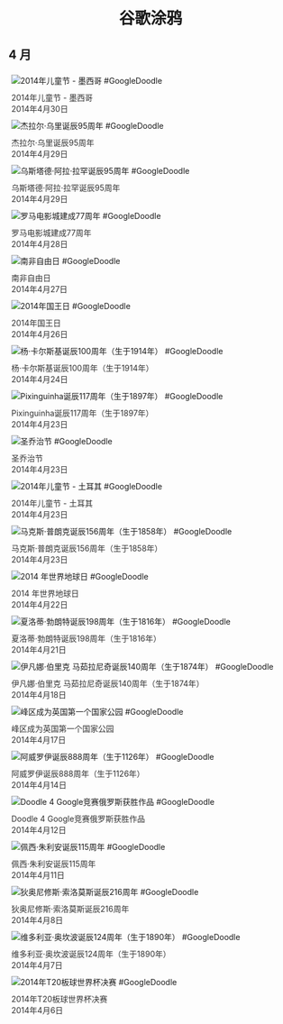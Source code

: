 
<h1 align="center"> 谷歌涂鸦 </h1>




## 4 月

<div class="image">


<img src="https://lh3.googleusercontent.com/5dQArZAk1eHUqt65PXDfeGRwOugmcavNLWoxAgCjcdMIC7qLOvCUVXgprJoTPhSkpeHBcgO2tAWjc1UnsL6-xMYdwVXnK_v204VViu7O" alt="2014年儿童节 - 墨西哥 #GoogleDoodle" style="margin: 5px"/>
<div class="info" style="font-size: 14px; color:#333333; margin:5px"><div class="title">2014年儿童节 - 墨西哥</div><div class="date">2014年4月30日</div></div>

<img src="https://lh3.googleusercontent.com/y_deChsKGIZmP9Pg6Q-kxIP6ymVbsVZ-lEsKpSsAsa_c4oU8i84zXJe0IJ0ODyrbP1uRbH-a0jijXsBMnwaq3CHyubMKjc83aUDhP95h" alt="杰拉尔·乌里诞辰95周年 #GoogleDoodle" style="margin: 5px"/>
<div class="info" style="font-size: 14px; color:#333333; margin:5px"><div class="title">杰拉尔·乌里诞辰95周年</div><div class="date">2014年4月29日</div></div>

<img src="https://lh3.googleusercontent.com/mBI69zqa3tofSg1SKLU8IVS62MUeT8Qk9Y3tfKqAclqdXZON22tRPLmMp7B5OXWTabNkNcZC5olAVe0ZOF8guwlc1V35zN_28MJeZL3i" alt="乌斯塔德·阿拉·拉罕诞辰95周年 #GoogleDoodle" style="margin: 5px"/>
<div class="info" style="font-size: 14px; color:#333333; margin:5px"><div class="title">乌斯塔德·阿拉·拉罕诞辰95周年</div><div class="date">2014年4月29日</div></div>

<img src="https://lh3.googleusercontent.com/8bvXdvpyam2PFl8JlMGBAyyJlKGoSQLH7LWclBkMm7Yp5XpbJiMX4aUHMD33-I9ouop2KPLyqrwtThdupkgc5h7MSF2fmwPjIrBHWpc" alt="罗马电影城建成77周年 #GoogleDoodle" style="margin: 5px"/>
<div class="info" style="font-size: 14px; color:#333333; margin:5px"><div class="title">罗马电影城建成77周年</div><div class="date">2014年4月28日</div></div>

<img src="https://lh3.googleusercontent.com/d5pWNHYm7xShvaNQ-M6XkYV3aH-bHmspWoUwcF8cI2RysYqIaFsTrgRF3EyivlC4KhP-WFVy2WzT9tAAEi1Brwy6gwtFqUUKffaWFH-d" alt="南非自由日 #GoogleDoodle" style="margin: 5px"/>
<div class="info" style="font-size: 14px; color:#333333; margin:5px"><div class="title">南非自由日</div><div class="date">2014年4月27日</div></div>

<img src="https://lh3.googleusercontent.com/KtpZwTOcffgN6nuAWV0OtiDqcA6IWS0LW41N0YPjB17Sqxa0IyQHkdR6HfsyAQeaqrkypEFrEGewVQEyZarz-5S7RsMoK-Tawmc82eM0" alt="2014年国王日 #GoogleDoodle" style="margin: 5px"/>
<div class="info" style="font-size: 14px; color:#333333; margin:5px"><div class="title">2014年国王日</div><div class="date">2014年4月26日</div></div>

<img src="https://lh3.googleusercontent.com/Tpl5660oVxKi62aGln7sGM-vj2OhiT5-aXPmp4ZCPRdTlkRy9gK1PzLb8SOmuHCex48Qamfk3_LZGk7wAfIYI-AvSYq-8mztkl5YB9r6" alt="杨·卡尔斯基诞辰100周年（生于1914年） #GoogleDoodle" style="margin: 5px"/>
<div class="info" style="font-size: 14px; color:#333333; margin:5px"><div class="title">杨·卡尔斯基诞辰100周年（生于1914年）</div><div class="date">2014年4月24日</div></div>

<img src="https://lh3.googleusercontent.com/yTG6t_AVYMAPMGITVRpF5k11H0-7FQNo9b7jRMeIUUdQ_TMDa5hzdILEXNrHHlCN1wkA2c0r-4JaEXm-zy4EceC_9HBnUa6Iud1mDJ8" alt="Pixinguinha诞辰117周年（生于1897年） #GoogleDoodle" style="margin: 5px"/>
<div class="info" style="font-size: 14px; color:#333333; margin:5px"><div class="title">Pixinguinha诞辰117周年（生于1897年）</div><div class="date">2014年4月23日</div></div>

<img src="https://lh3.googleusercontent.com/iHR11JKbzEgy8mPLkcQpnColaRIdIeChlkX4p5L1KAxjQv5x1xXzXhSymm-mA2UsYf0k7WnESQnyX7WJyZtYjahxOHBoIieS7I7AHcI" alt="圣乔治节 #GoogleDoodle" style="margin: 5px"/>
<div class="info" style="font-size: 14px; color:#333333; margin:5px"><div class="title">圣乔治节</div><div class="date">2014年4月23日</div></div>

<img src="https://lh3.googleusercontent.com/AGLfg4K0vfAB7tF_DK8nSGxP6_Q0QDTGlnGUwo5zJxLl6slGdWz4iiTOLz3TmQwH9NGhRNQZZs8PDsRqaLDLx0nCEOMAcNc52z2xjlU" alt="2014年儿童节 - 土耳其 #GoogleDoodle" style="margin: 5px"/>
<div class="info" style="font-size: 14px; color:#333333; margin:5px"><div class="title">2014年儿童节 - 土耳其</div><div class="date">2014年4月23日</div></div>

<img src="https://lh3.googleusercontent.com/c5V83I8nDxIVQnY_f33DL4pahseh1pPdFWO3mkvqljGvKGWdymu2dWPBPrDCgQ47yRHEb1ZhclAF5F1LXiNWiGVVnJNjca4Lp5HM01NB" alt="马克斯·普朗克诞辰156周年（生于1858年） #GoogleDoodle" style="margin: 5px"/>
<div class="info" style="font-size: 14px; color:#333333; margin:5px"><div class="title">马克斯·普朗克诞辰156周年（生于1858年）</div><div class="date">2014年4月23日</div></div>

<img src="https://lh3.googleusercontent.com/kViWCe4I-LxV219MUnVKfJ97yt7R2qMglgchuXy4AOWD7fmpi8uGkZb1dbDn0htn9_LsbP8v0eN7VOR8GKMf9QlA8OUcBTSBPMGfUII" alt="2014 年世界地球日 #GoogleDoodle" style="margin: 5px"/>
<div class="info" style="font-size: 14px; color:#333333; margin:5px"><div class="title">2014 年世界地球日</div><div class="date">2014年4月22日</div></div>

<img src="https://lh3.googleusercontent.com/j3vMivewoZqD97rekX55rCVSWE4VLE07-Re3BpKZYFcSdFROkLmu-WQHSLfWGAQP1PXcXxkAkmvhVDp8G5ULu1eZiI2raxc_TS-Vq46O3w" alt="夏洛蒂·勃朗特诞辰198周年（生于1816年） #GoogleDoodle" style="margin: 5px"/>
<div class="info" style="font-size: 14px; color:#333333; margin:5px"><div class="title">夏洛蒂·勃朗特诞辰198周年（生于1816年）</div><div class="date">2014年4月21日</div></div>

<img src="https://lh3.googleusercontent.com/bd7y0XYFjqg44W4idK30rW_XeuMLMKUcx5yWF-ro9ctTtpeiRU8FVMLsa-8NrWPIo5GQ7AdR5k_V63ay_GJ3PMnjWpElml-WFuBTNmlO" alt="伊凡娜·伯里克 马茹拉尼奇诞辰140周年（生于1874年） #GoogleDoodle" style="margin: 5px"/>
<div class="info" style="font-size: 14px; color:#333333; margin:5px"><div class="title">伊凡娜·伯里克 马茹拉尼奇诞辰140周年（生于1874年）</div><div class="date">2014年4月18日</div></div>

<img src="https://lh3.googleusercontent.com/C8EasozXxwbS-qKWDBj8k3GPAo61PMJrBLeBVAHhxfXyZwV4qQZb6689hb5NnK2r4SOYgP08Jk0M7SgO0ReXomtV-TtZFGxY5fWxmLTh" alt="峰区成为英国第一个国家公园 #GoogleDoodle" style="margin: 5px"/>
<div class="info" style="font-size: 14px; color:#333333; margin:5px"><div class="title">峰区成为英国第一个国家公园</div><div class="date">2014年4月17日</div></div>

<img src="https://lh3.googleusercontent.com/mrfW4n7nR5loT_l3r-pSk4N2Cl7JX3jym72PCi5SHHc2puf012ZiHpUFeLfFuIdqVeIvz4gomVZ1__2sZfcYBv3pxOzvj2_RzRXF8aY" alt="阿威罗伊诞辰888周年（生于1126年） #GoogleDoodle" style="margin: 5px"/>
<div class="info" style="font-size: 14px; color:#333333; margin:5px"><div class="title">阿威罗伊诞辰888周年（生于1126年）</div><div class="date">2014年4月14日</div></div>

<img src="https://lh3.googleusercontent.com/tfhFT-kiwFefPis6EeVxZ33CbUZA7Uxzcotq5Z96A1zimS4pMRVAYvtPeLiyAHm54FrTyfsstHivnhK6G5hcxz9dapNimY0QnsePpOgB" alt="Doodle 4 Google竞赛俄罗斯获胜作品 #GoogleDoodle" style="margin: 5px"/>
<div class="info" style="font-size: 14px; color:#333333; margin:5px"><div class="title">Doodle 4 Google竞赛俄罗斯获胜作品</div><div class="date">2014年4月12日</div></div>

<img src="https://lh3.googleusercontent.com/Qc-RSq74qjeRevbWEOHfquMirT_2ynfteLbMY7YeRBActqIm7UnayNoJR3yD8_ImEMR44_hkSSh0__Gvz-TayjqFilSlOmImi8kk6m1aeQ" alt="佩西·朱利安诞辰115周年 #GoogleDoodle" style="margin: 5px"/>
<div class="info" style="font-size: 14px; color:#333333; margin:5px"><div class="title">佩西·朱利安诞辰115周年</div><div class="date">2014年4月11日</div></div>

<img src="https://lh3.googleusercontent.com/r4Qq0soacA8Lz1gwo81cC5NlsOJE60HCmXOrN7I-pr9dG7ucae83nFY3uBvnFn4G1e5XzcmPRmNUrMIZi-wpSq9e30G9HwQWka8coPc" alt="狄奥尼修斯·索洛莫斯诞辰216周年 #GoogleDoodle" style="margin: 5px"/>
<div class="info" style="font-size: 14px; color:#333333; margin:5px"><div class="title">狄奥尼修斯·索洛莫斯诞辰216周年</div><div class="date">2014年4月8日</div></div>

<img src="https://lh3.googleusercontent.com/jvENotsSgtMAJVBqn2Cc3owKIA8fH1jETIjs9ZpLwbEfmggIkPb4mGBFAjxcGvRJKQeUt6Z0HpAxE0ZBOGum8YaJ8UPCNKw7e0Cq60E" alt="维多利亚·奥坎波诞辰124周年（生于1890年） #GoogleDoodle" style="margin: 5px"/>
<div class="info" style="font-size: 14px; color:#333333; margin:5px"><div class="title">维多利亚·奥坎波诞辰124周年（生于1890年）</div><div class="date">2014年4月7日</div></div>

<img src="https://lh3.googleusercontent.com/dkDq8Ll4CX2jatthSHozO3hCQpJQzdg4ccwaqbrMVElNQvWM2c55rrr8RVkbnfAKmMM-6MXhtnNmIvvVcD1RdGrV4asVc-EdHe6vqkp7" alt="2014年T20板球世界杯决赛 #GoogleDoodle" style="margin: 5px"/>
<div class="info" style="font-size: 14px; color:#333333; margin:5px"><div class="title">2014年T20板球世界杯决赛</div><div class="date">2014年4月6日</div></div>

</div>








